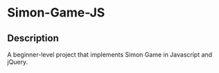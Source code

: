 # Simon-Game-JS

## Description
A beginner-level project that implements Simon Game in Javascript and jQuery. 
